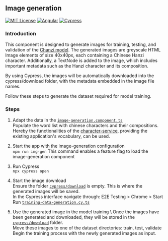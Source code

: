 ## Image generation
[![MIT License](https://img.shields.io/badge/license-MIT-blue.svg?color=blue)](./../../../LICENSE.md)
[![Angular](https://img.shields.io/badge/Angular-%23DD0031.svg?logo=angular&logoColor=white)](https://angular.dev/)
[![Cypress](https://img.shields.io/badge/Cypress-69D3A7?logo=cypress&logoColor=fff)](https://www.cypress.io/)

### Introduction
This component is designed to generate images for training, testing, and validation of the [Chanzi model](../../../model-training/README.md). 
The generated images are greyscale HTML Image elements of size 40x40px, each containing a Chinese Hanzi character. 
Additionally, a TextNode is added to the image, which includes important metadata such as the Hanzi character and its composition.

By using Cypress, the images will be automatically downloaded into the cypress/download folder, with the metadata embedded in the image file names.

Follow these steps to generate the dataset required for model training.



### Steps

1. Adapt the data in the [`image-generation.component.ts`](./image-generation.component.ts) \
Populate the word list with chinese characters and their compositions. Hereby the functionalities of the [character-service](./../services/character.service.ts), providing the existing application's vocabulary, can be used.

 

2. Start the app with the image-generation configuration \
   ``npm run img-gen``
This command enables a feature flag to load the image-generation component 



3. Run Cypress \
``npx cypress open`` 



4. Start the image download \
Ensure the folder [`cypress/download`](../../../cypress/download/) is empty. This is where the generated images will be saved. \
In the Cypress interface navigate through: E2E Testing > Chrome > Start \
Run [`training-data-generation.cy.ts`](../../../cypress/e2e/training-data-generation.cy.ts) 



5. Use the generated image in the model training \ 
Once the images have been generated and downloaded, they will be stored in the [`cypress/download`](../../../cypress/download/) folder. \
Move these images to one of the dataset directories: train, test, validate \
Begin the training process with the newly generated images as input.
